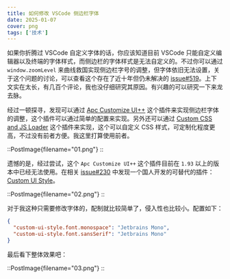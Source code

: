 ```yaml
---
title: 如何修改 VSCode 侧边栏字体
date: 2025-01-07
cover: png
tags: ['技术']
---
```


如果你折腾过 VSCode 自定义字体的话，你应该知道目前 VSCode 只能自定义编辑器以及终端的字体样式，而侧边栏的字体样式是无法自定义的。不过你可以通过 `window.zoomLevel` 来曲线救国实现侧边栏字号的调整，但字体依旧无法设置，关于这个问题的讨论，可以查看这个存在了近十年但仍未解决的 [issue#519](https://github.com/microsoft/vscode/issues/519)。上下文实在太长，有几百个评论，我也没仔细研究其原因。有兴趣的可以研究一下来龙去脉。

经过一顿探寻，发现可以通过 [Apc Customize UI++](https://marketplace.visualstudio.com/items?itemName=drcika.apc-extension) 这个插件来实现侧边栏字体的调整，这个插件可以通过简单的配置来实现。另外还可以通过 [Custom CSS and JS Loader](https://marketplace.visualstudio.com/items?itemName=be5invis.vscode-custom-css) 这个插件来实现，这个可以自定义 CSS 样式，可定制化程度更高，不过没有前者方便。我这里打算使用前者。

::PostImage{filename="01.png"}
::

遗憾的是，经过尝试，这个 `Apc Customize UI++` 这个插件目前在 `1.93` 以上的版本中已经无法使用。在相关 [issue#230](https://github.com/drcika/apc-extension/issues/230#issuecomment-2421377174) 中发现一个国人开发的可替代的插件：[Custom UI Style](https://marketplace.visualstudio.com/items?itemName=subframe7536.custom-ui-style)。

::PostImage{filename="02.png"}
::

对于我这种只需要修改字体的，配制就比较简单了，侵入性也比较小。配置如下：

```json
{
  "custom-ui-style.font.monospace": "Jetbrains Mono",
  "custom-ui-style.font.sansSerif": "Jetbrains Mono"
}
```

最后看下整体效果吧：

::PostImage{filename="03.png"}
::
